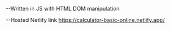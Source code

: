 --Written in JS with HTML DOM manipulation

--Hosted Netlify link
https://calculator-basic-online.netlify.app/
